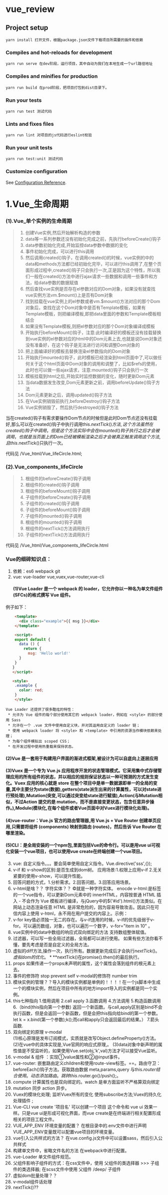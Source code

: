 # vue_review

## Project setup
```
yarn install 打开文件，根据package.json文件下载项目所需要的插件和依赖
```

### Compiles and hot-reloads for development
```
yarn run serve 在dev阶段，运行项目，其中自动为我们在本地生成一个url路径地址
```

### Compiles and minifies for production
```
yarn run build 在prod阶段，把项目打包到dist目录下。
```

### Run your tests
```
yarn run test 测试代码
```

### Lints and fixes files
```
yarn run lint 对项目的js代码进行eslint校验
```

### Run your unit tests
```
yarn run test:unit 测试代码
```

### Customize configuration
See [Configuration Reference](https://cli.vuejs.org/config/).

# 1.Vue_生命周期

### (1).Vue_单个实例的生命周期
> 1. 创建Vue实例,然后开始解析构造的参数
> 2.  data等一系列参数还没有初始化完成之前，先执行beforeCreate()钩子
> 3. data参数初始化完成,开始监控data参数中数据的变化
> 4. 事件初始化完成，可以进行this调用
> 5. 然后调用created()钩子，在调用created()的时候，vue实例的中的data和methods方法都已经初始化完毕，可以进行this调用了,在整个页面形成过程中,created()钩子只会执行一次,正是因为这个特性，所以我们一般在created()方法中进行ajax请求一些数据和调用一些事件和方法，给data参数的数据赋值
> 6. 然后查找vue实例是否存在el参数对应的Dom对象，如果没有就查找vue实例方法vm.$mount()上是否有Dom对象
> 7. 找到挂载在vue实例上的el参数或者vm.$mount()方法对应的那个Dom对象后，查找在这个Dom对象中是否有Template模板，如果有Template模板，则把编译模板,即把data里面的参数和Template模板相结合
> 8. 如果没有Template模板,则把el参数对应的那个Dom对象编译成模板
> 9. 开始执行beforeMount()钩子，注意:此时编译好的模板还没有挂载替换到vue实例的el参数对应的html中的Dom元素上去,也就是说Dom对象还没有准备好，在这个钩子是无法进行访问和调整Dom对象的
> 10. 把上面编译好的模板去替换渲染el参数指向的Dom对象
> 11. 开始执行mounted()钩子，此时模板已经渲染到html页面中了,可以做任何关于这个html页面中Dom对象的调用和调整了，比如$refs的使用，此时也可以做一些ajax请求，注意:mounted()钩子只会执行一次
> 12. 模板挂载到html之后,开始实时监控数据的变化，随时更新Dom元素 
> 13. 当data数据发生改变,Dom元素更新之前，调用beforeUpdate()钩子方法
> 14. Dom元素更新之后，调用updated()钩子方法
> 15. 在Vue实例销毁前执行,beforeDestroy()钩子方法
> 16. Vue实例销毁了，然后执行destroyed()钩子方法

当在created()钩子有需求要操作Dom节点的时候但是此时Dom节点还没有挂载好,那么可以在created()钩子中执行调用this.$nextTick()方法,这个方法虽然在created()钩子中调用，但是这个方法实际中会在mounted()钩子执行之后才会被调用，也就是当页面上的Dom已经被模板渲染之后才会被真正触发调用这个方法,且this.$nextTick()只执行一次。

代码见 /Vue_html/Vue_lifeCircle.html;

### (2).Vue_components_lifeCircle
> 1. 根组件的beforeCreate()钩子调用
> 2. 根组件的created()钩子调用
> 3. 根组件的beforeMount()钩子调用
> 4. 子组件的beforeCreate()钩子调用
> 5. 子组件的created()钩子调用
> 6. 子组件的beforeMount()钩子调用
> 7. 子组件的mounted()钩子调用
> 8. 根组件的mounted()钩子调用
> 9. 根组件的nextTick()方法调用执行
> 10. 子组件的nextTick()方法调用执行

代码见 /Vue_html/Vue_components_lifeCircle.html

### Vue的细碎知识点：
1. 依赖：es6 webpack git 
2. vue: vue-loader vue,vuex,vue-router,vue-cli 
   #### (1)Vue Loader 是一个 webpack 的 loader，它允许你以一种名为单文件组件 (SFCs)的格式撰写 Vue 组件。
  例子如下：

```html
    <template>
      <div class="example">{{ msg }}</div>
    </template>

    <script>
    export default {
      data () {
        return {
          msg: 'Hello world!'
      }
    }
   }
   </script>

   <style>
    .example {
      color: red;
    }
    </style>
```

    Vue Loader 还提供了很多酷炫的特性：
     * 允许为 Vue 组件的每个部分使用其它的 webpack loader，例如在 <style> 的部分使用 Sass 
     * 允许在一个 .vue 文件中使用自定义块，并对其运用自定义的 loader 链；
     * 使用 webpack loader 将 <style> 和 <template> 中引用的资源当作模块依赖来处理；
     * 为每个组件模拟出 scoped CSS；
     * 在开发过程中使用热重载来保持状态。
   #### (2)Vue 是一套用于构建用户界面的渐进式框架,被设计为可以自底向上逐层应用
   #### (3)Vuex 是一个专为 Vue.js 应用程序开发的状态管理模式。它采用集中式存储管理应用的所有组件的状态，并以相应的规则保证状态以一种可预测的方式发生变化。Vuex 应用的核心就是 store 在整个项目中是单一数据源即单一的全局的变量,其中主要分为state(数据),getters(state派生出来的计算属性，可以对state进行预处理),Mutation(突变,可以通过突变给state进行赋值),Action(与Mutation相似，不过Action 提交的是 mutation，而不是直接变更状态，包含任意异步操作。),Module(模块化,在每个组件或者Vue页面中对Vuex进行模块化处理)。
   #### (4)vue-router：Vue.js 官方的路由管理器,用 Vue.js + Vue Router 创建单页应用,只需要将组件 (components) 映射到路由 (routes)，然后告诉 Vue Router 在哪里渲染。
   #### (5)CLI：是全局安装的一个npm包,里面包括Vue的命令行。可以是用vue ui可视化安装一个vue项目，也可以使用vue create在终端创建一个vue项目。

3. vue: 自定义指令。。。要会简单使用自定义指令。Vue.directive('sss',{});
4. v-if 和 v-show的区别:是否生成到dom树。 应用场景:1.权限上应用v-if 2.无关紧要的使用v-show，可以提升性能。
5. 回答问题的方式，1.分析需求。2.回答问题。3.回答应用场景。
6. v-html是啥？？ 字符实体？？ &copy;就是一种字符实体。 enocde
v-html:是标签的一个vue指令，可以更新Dom元素中的 innerHTML，内容按普通 HTML 插入 - 不会作为 Vue 模板进行编译，与jQuery中的$('#id').html()方法类似。在网站上动态渲染任意 HTML 是非常危险的，因为容易导致攻击。因此只在可信内容上使用 v-html，永不用在用户提交的内容上。示例：<div v-html="html"></div>
7. v-for key值必须独一无二的存在。与v-if连用的时候，v-if的优先级弱于v-for。可以遍历数组，对象，也可以遍历一个数字，v-for="item in 10" 。
8. vue实例中的data中数组的响应式双向绑定的方法 支持数组整体赋值。
9. 过滤器，可以写一些全局过滤器，全局都可以进行使用。 如果有些方法你看不懂，要先考虑是否是自定义的全局方法。
10. 虚拟的diff方法,操作一次，执行所有。数据更新完成后才会执行$nextTick()。虚拟dom的优化。***$nextTick()在promise().then()的最后执行。
11. props 如果传递一个props未声明的属性，这个属性会落到组件的根元素上去。
12. 事件的修饰符 stop prevent self  v-modal的修饰符 number  trim 
13. 模块实例的管理？？导入的模块实例都是单例的！！！！在一个js脚本中生成一个的模块实例，然后在项目中所有的地方import导入的实例都是同一个实例。
14. this七种指向 1.借用调用 2.call apply 3.函数调用 4.方法调用 5.构造函数调用 6.（bind(this指向第一个参数) 返回一个新函数。与call,apply区别是bind不会执行函数，但是会返回一个新函数，但是会把this指向给bind的第一个参数。let k = x.bind(第一个参数);k();而call和apply只会返回最后的结果。） 7.箭头函数.
15. 双向绑定的原理 v-modal  
  (1)核心原理是发布订阅模式，实质就是改写Object.defineProperty()方法。
  (2)在vue中的具体实现是,Vue官网的响应式原理,。
  (3)data对象中新声明的属性值是不受监听的，如果使用Vue.set(obj,'k',val)方法才可以接受Vue监听。
16. v-modal & 组件 ：实现①value属性和②@input事件。
17. vue-router: 嵌套路由定义children和使用route-view标签。<router-link></router-link>==<a></a>。路由守卫：beforeEach()钩子方法。获取路由数据 meta,params,query 与this.$router结合使用。动态添加路由。跳转 this.$router.go()/push();<router-link to=''></router-link>。
18. compute 计算属性也是双向绑定的。watch 是单方面监听不严格算双向绑定
19. mutation 同步 action 异步。
20. Vuex的模块化处理; 监听Vuex所有的变化 使用subscribe方法;Vuex的持久化处理插件 ;
21. Vue-CLI vue create '项目名' 可以创建一个项目 这个命令和 vue ui 效果一样。只是vue ui是形成可视化界面，而vue create是在终端进行相关配置形成相关的项目工程文件。
22. VUE_APP_ENV 环境变量的配置？
 在根目录中的.env文件中进行声明VUE_APP_ENV变量既可以配置vue项目的环境变量。
23. vue引入公共样式的方法？
 在vue.config.js文件中可以设置sass，然后引入公共样式
24. 构建单文件中，省略文件名的方法 在webpack中进行配置。
25. vue-Loader 单文件组件规范。 
26. 父组件影响子组件的方式：在css文件中，使用 父组件的类选择器 >>> 子组件的类选择器; 在scss文件中使用 父组件 /deep/ 子组件
27. 虚拟dom批量处理？？
28. v-modal组件话处理
29. nextTick()??